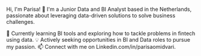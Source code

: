 Hi, I'm Parisa! 👋
I'm a Junior Data and BI Analyst based in the Netherlands, passionate about leveraging data-driven solutions to solve business challenges.

🌱 Currently learning BI tools and exploring how to tackle problems in fintech using data.
💡 Actively seeking opportunities in BI and Data roles to pursue my passion.
📫 Connect with me on Linkedin.com/in/parisaomidvari.
  
  

<!---
Parisa-1996/Parisa-1996 is a ✨ special ✨ repository because its `README.md` (this file) appears on your GitHub profile.
You can click the Preview link to take a look at your changes.
--->
